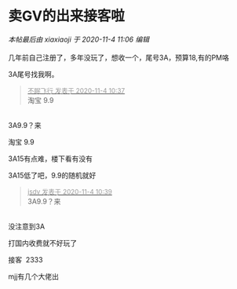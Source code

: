 # 卖GV的出来接客啦


<i class="pstatus"> 本帖最后由 xiaxiaoji 于 2020-11-4 11:06 编辑 </i><br />
<br />
几年前自己注册了，多年没玩了，想收一个，尾号3A，预算18,有的PM咯<br />


3A尾号找我啊。<img src="static/image/smiley/default/lol.gif" smilieid="12" border="0" alt="" /><img id="aimg_w8fg5" onclick="zoom(this, this.src, 0, 0, 0)" class="zoom" src="https://cdn.jsdelivr.net/gh/hishis/forum-master/public/images/patch.gif" onmouseover="img_onmouseoverfunc(this)" onload="thumbImg(this)" border="0" alt="" />

<div class="quote"><blockquote><font size="2"><a href="https://www.hostloc.com/forum.php?mod=redirect&amp;goto=findpost&amp;pid=9400060&amp;ptid=762194" target="_blank"><font color="#999999">不眠飞行 发表于 2020-11-4 10:37</font></a></font><br />
淘宝 9.9</blockquote></div><br />
3A9.9？来

淘宝 9.9

3A15有点难，楼下看有没有<img id="aimg_yurr9" onclick="zoom(this, this.src, 0, 0, 0)" class="zoom" src="https://cdn.jsdelivr.net/gh/hishis/forum-master/public/images/patch.gif" onmouseover="img_onmouseoverfunc(this)" onload="thumbImg(this)" border="0" alt="" />

3A15低了吧，9.9的随机就好

<div class="quote"><blockquote><font size="2"><a href="https://www.hostloc.com/forum.php?mod=redirect&amp;goto=findpost&amp;pid=9400082&amp;ptid=762194" target="_blank"><font color="#999999">jsdv 发表于 2020-11-4 10:39</font></a></font><br />
3A9.9？来</blockquote></div><br />
没注意到3A

打国内收费就不好玩了&nbsp;&nbsp;

接客&nbsp;&nbsp;2333<img id="aimg_CS5d6" onclick="zoom(this, this.src, 0, 0, 0)" class="zoom" src="https://cdn.jsdelivr.net/gh/hishis/forum-master/public/images/patch.gif" onmouseover="img_onmouseoverfunc(this)" onload="thumbImg(this)" border="0" alt="" />

mjj有几个大佬出
